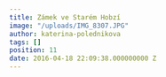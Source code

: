 ```yaml
---
title: Zámek ve Starém Hobzí
image: "/uploads/IMG_8307.JPG"
author: katerina-polednikova
tags: []
position: 11
date: 2016-04-18 22:09:38.000000000 Z
---
```

